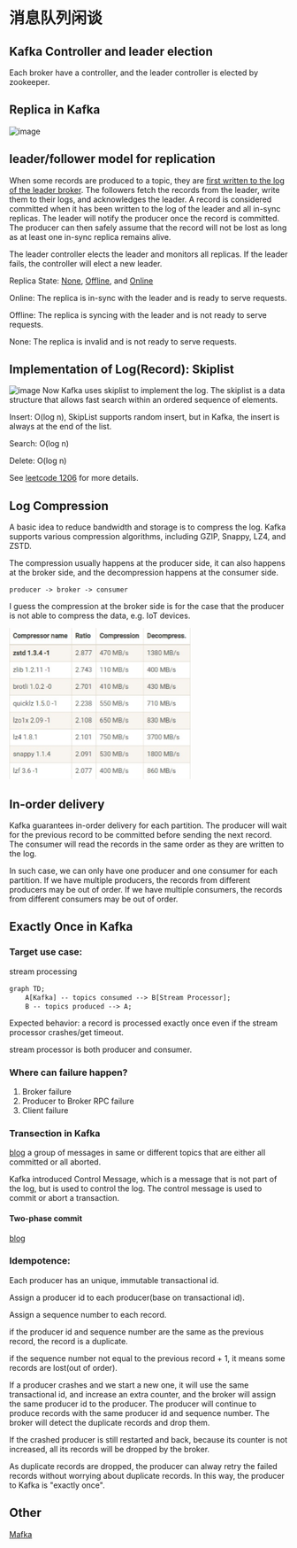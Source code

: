 # 消息队列闲谈

## Kafka Controller and leader election
Each broker have a controller, and the leader controller is elected by zookeeper.

## Replica in Kafka
![image](https://pic1.zhimg.com/v2-3979c9a7498aa531fe932a4dce9fbb48_r.jpg)
## leader/follower model for replication
When some records are produced to a topic, they are [first written to the log of the leader broker](https://github.com/apache/kafka/blob/cb9557a99050bf317cb347cc7756a61f25ce032d/core/src/main/scala/kafka/server/ReplicaManager.scala#L592). The followers fetch the records from the leader, write them to their logs, and acknowledges the leader. A record is considered committed when it has been written to the log of the leader and all in-sync replicas. The leader will notify the producer once the record is committed. The producer can then safely assume that the record will not be lost as long as at least one in-sync replica remains alive. 

The leader controller elects the leader and monitors all replicas. If the leader fails, the controller will elect a new leader.

Replica State: [None](https://github.com/apache/kafka/blob/cb9557a99050bf317cb347cc7756a61f25ce032d/core/src/main/scala/kafka/server/ReplicaManager.scala#L170), [Offline](https://github.com/apache/kafka/blob/cb9557a99050bf317cb347cc7756a61f25ce032d/core/src/main/scala/kafka/server/ReplicaManager.scala#L180), and [Online](https://github.com/apache/kafka/blob/cb9557a99050bf317cb347cc7756a61f25ce032d/core/src/main/scala/kafka/server/ReplicaManager.scala#L175)

Online: The replica is in-sync with the leader and is ready to serve requests.

Offline: The replica is syncing with the leader and is not ready to serve requests.

None: The replica is invalid and is not ready to serve requests.

## Implementation of Log(Record): Skiplist
![image](https://www.singlestore.com/images/cms/blog-posts/img_blog_post_featured_what-is-skiplist-why-skiplist-index-for-memsql.png)
Now Kafka uses skiplist to implement the log. The skiplist is a data structure that allows fast search within an ordered sequence of elements.

Insert: O(log n), SkipList supports random insert, but in Kafka, the insert is always at the end of the list.

Search: O(log n)

Delete: O(log n)

See [leetcode 1206](https://leetcode.com/problems/design-skiplist/) for more details.

## Log Compression
A basic idea to reduce bandwidth and storage is to compress the log. Kafka supports various compression algorithms, including GZIP, Snappy, LZ4, and ZSTD.

The compression usually happens at the producer side, it can also happens at the broker side, and the decompression happens at the consumer side. 
```
producer -> broker -> consumer
```
I guess the compression at the broker side is for the case that the producer is not able to compress the data, e.g. IoT devices.

![image](20200326102752_64757.png)

## In-order delivery
Kafka guarantees in-order delivery for each partition. The producer will wait for the previous record to be committed before sending the next record. The consumer will read the records in the same order as they are written to the log.

In such case, we can only have one producer and one consumer for each partition. If we have multiple producers, the records from different producers may be out of order. If we have multiple consumers, the records from different consumers may be out of order.

## Exactly Once in Kafka
### Target use case: 
stream processing
```mermaid
graph TD;
    A[Kafka] -- topics consumed --> B[Stream Processor];
    B -- topics produced --> A;
```
Expected behavior: a record is processed exactly once even if the stream processor crashes/get timeout.

stream processor is both producer and consumer.
### Where can failure happen?
1. Broker failure
2. Producer to Broker RPC failure
3. Client failure

### Transection in Kafka
[blog](https://www.confluent.io/blog/transactions-apache-kafka/)
a group of messages in same or different topics that are either all committed or all aborted.

Kafka introduced Control Message, which is a message that is not part of the log, but is used to control the log. The control message is used to commit or abort a transaction.

#### Two-phase commit
[blog](https://donggeitnote.com/2022/02/15/kafka-exactly-once/)


### Idempotence:
Each producer has an unique, immutable transactional id.

Assign a producer id to each producer(base on transactional id).

Assign a sequence number to each record.

if the producer id and sequence number are the same as the previous record, the record is a duplicate.

if the sequence number not equal to the previous record + 1, it means some records are lost(out of order).

If a producer crashes and we start a new one, it will use the same transactional id, and increase an extra counter, and the broker will assign the same producer id to the producer. The producer will continue to produce records with the same producer id and sequence number. The broker will detect the duplicate records and drop them.

If the crashed producer is still restarted and back, because its counter is not increased, all its records will be dropped by the broker.

As duplicate records are dropped, the producer can alway retry the failed records without worrying about duplicate records. In this way, the producer to Kafka is "exactly once".

## Other
[Mafka](https://tech.meituan.com/2022/08/04/the-practice-of-kafka-in-the-meituan-data-platform.html)